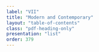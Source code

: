 ```yaml
---
label: "VII"
title: "Modern and Contemporary"
layout: "table-of-contents"
class: "pdf-heading-only"
presentation: "list"
order: 379
---
```

